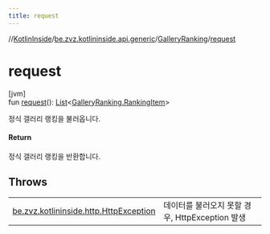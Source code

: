 ```yaml
---
title: request
---
```

//[KotlinInside](../../../index.html)/[be.zvz.kotlininside.api.generic](../index.html)/[GalleryRanking](index.html)/[request](request.html)



# request



[jvm]\
fun [request](request.html)(): [List](https://kotlinlang.org/api/latest/jvm/stdlib/kotlin.collections/-list/index.html)&lt;[GalleryRanking.RankingItem](-ranking-item/index.html)&gt;



정식 갤러리 랭킹을 불러옵니다.



#### Return



정식 갤러리 랭킹을 반환합니다.



## Throws


| | |
|---|---|
| [be.zvz.kotlininside.http.HttpException](../../be.zvz.kotlininside.http/-http-exception/index.html) | 데이터를 불러오지 못할 경우, HttpException 발생 |



